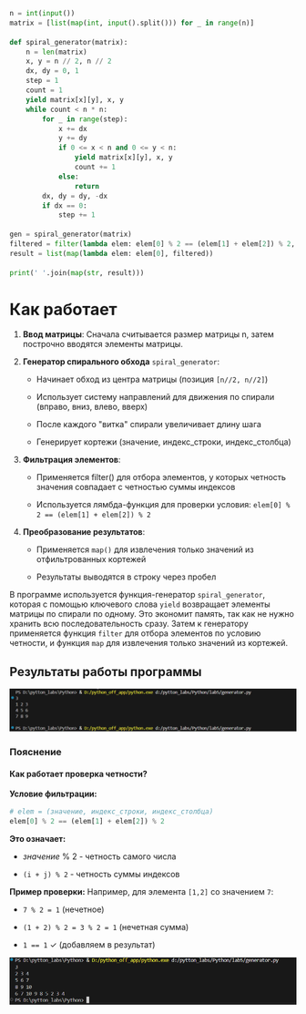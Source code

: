 ```python
n = int(input())
matrix = [list(map(int, input().split())) for _ in range(n)]

def spiral_generator(matrix):
    n = len(matrix)
    x, y = n // 2, n // 2
    dx, dy = 0, 1
    step = 1
    count = 1
    yield matrix[x][y], x, y
    while count < n * n:
        for _ in range(step):
            x += dx
            y += dy
            if 0 <= x < n and 0 <= y < n:
                yield matrix[x][y], x, y
                count += 1
            else:
                return
        dx, dy = dy, -dx
        if dx == 0:
            step += 1

gen = spiral_generator(matrix)
filtered = filter(lambda elem: elem[0] % 2 == (elem[1] + elem[2]) % 2, gen)
result = list(map(lambda elem: elem[0], filtered))

print(' '.join(map(str, result)))
```

# Как работает

1. **Ввод матрицы**: Сначала считывается размер матрицы n, затем построчно вводятся элементы матрицы.

2. **Генератор спирального обхода** `spiral_generator`:

    * Начинает обход из центра матрицы (позиция `[n//2, n//2]`)

    * Использует систему направлений для движения по спирали (вправо, вниз, влево, вверх)

    * После каждого "витка" спирали увеличивает длину шага

    * Генерирует кортежи (значение, индекс_строки, индекс_столбца)

3. **Фильтрация элементов**:

    * Применяется filter() для отбора элементов, у которых четность значения совпадает с четностью суммы индексов

    * Используется лямбда-функция для проверки условия: `elem[0] % 2 == (elem[1] + elem[2]) % 2`

4. **Преобразование результатов**:

    * Применяется `map()` для извлечения только значений из отфильтрованных кортежей

    * Результаты выводятся в строку через пробел



В программе используется функция-генератор `spiral_generator`, которая с помощью ключевого слова `yield` возвращает элементы матрицы по спирали по одному. Это экономит память, так как не нужно хранить всю последовательность сразу.
Затем к генератору применяется функция `filter` для отбора элементов по условию четности, и функция `map` для извлечения только значений из кортежей.


## Результаты работы программы

![result1](https://github.com/Lemka6ix/Python/blob/main/lab5/incorrect.png)

### Пояснение

#### Как работает проверка четности?

**Условие фильтрации:**

```python
# elem = (значение, индекс_строки, индекс_столбца)
elem[0] % 2 == (elem[1] + elem[2]) % 2
```
**Это означает:**

* *значение* % 2 - четность самого числа

* `(i + j) % 2` - четность суммы индексов

**Пример проверки:**
Например, для элемента `[1,2]` со значением `7`:

* `7 % 2 = 1` (нечетное)

* `(1 + 2) % 2 = 3 % 2 = 1` (нечетная сумма)

* `1 == 1` ✓ (добавляем в результат) 


![result2](https://github.com/Lemka6ix/Python/blob/main/lab5/correct.png)